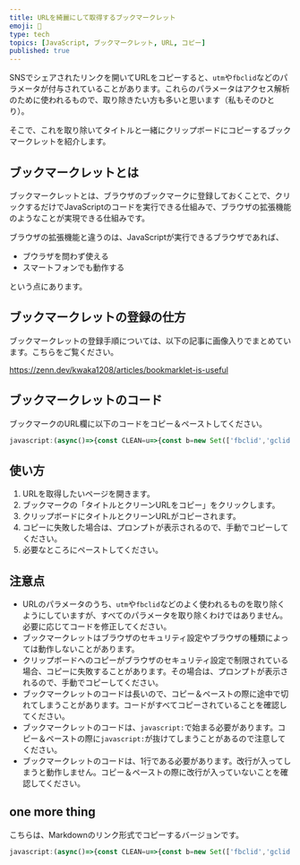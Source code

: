```yaml
---
title: URLを綺麗にして取得するブックマークレット
emoji: 🧹
type: tech
topics: [JavaScript, ブックマークレット, URL, コピー]
published: true
---
```

SNSでシェアされたリンクを開いてURLをコピーすると、`utm`や`fbclid`などのパラメータが付与されていることがあります。これらのパラメータはアクセス解析のために使われるもので、取り除きたい方も多いと思います（私もそのひとり）。

そこで、これを取り除いてタイトルと一緒にクリップボードにコピーするブックマークレットを紹介します。

## ブックマークレットとは
ブックマークレットとは、ブラウザのブックマークに登録しておくことで、クリックするだけでJavaScriptのコードを実行できる仕組みで、ブラウザの拡張機能のようなことが実現できる仕組みです。

ブラウザの拡張機能と違うのは、JavaScriptが実行できるブラウザであれば、

- ブウラザを問わず使える
- スマートフォンでも動作する

という点にあります。

## ブックマークレットの登録の仕方

ブックマークレットの登録手順については、以下の記事に画像入りでまとめています。こちらをご覧ください。

https://zenn.dev/kwaka1208/articles/bookmarklet-is-useful

## ブックマークレットのコード
ブックマークのURL欄に以下のコードをコピー＆ペーストしてください。

```javascript
javascript:(async()=>{const CLEAN=u=>{const b=new Set(['fbclid','gclid','gclsrc','dclid','msclkid','mibextid','mc_cid','mc_eid','mkt_tok','yclid','_hsenc','_hsmi','igshid','si','ref','ref_src','ref_url','sr_share','share','share_id','utm_id','ved']);const kk=s=>s.toLowerCase();const zap=sp=>{for(const k of Array.from(sp.keys())){const k2=kk(k);if(k2.startsWith('utm_')||b.has(k2)||k2==='wt.mc_id'||k2==='wt.mc_ev')sp.delete(k)}};const p=u.searchParams;zap(p);if(u.hash&&u.hash.includes('?')){const hq=u.hash.split('?');const h=hq[0],q=hq[1];const sp=new URLSearchParams(q);zap(sp);u.hash=sp.toString()?h+'?'+sp:h}return u.toString()};const text=(()=>{try{const u=new URL(location.href);return document.title+'\n'+CLEAN(u)}catch(e){return document.title+'\n'+location.href}})();const copy=async txt=>{try{if(navigator.clipboard&&navigator.clipboard.writeText){await navigator.clipboard.writeText(txt);return true}}catch(e){}try{let ok=false;const onCopy=e=>{e.preventDefault();e.clipboardData.setData('text/plain',txt);ok=true};document.addEventListener('copy',onCopy,{once:true});ok=document.execCommand('copy');return ok}catch(e){}try{let ok=false;const ta=document.createElement('textarea');ta.value=txt;ta.setAttribute('readonly','');ta.style.position='fixed';ta.style.top='0';ta.style.left='0';ta.style.opacity='0';document.body.appendChild(ta);ta.focus();ta.select();ok=document.execCommand('copy');ta.remove();if(ok)return true}catch(e){}prompt('Copy:\n',txt);return false};await copy(text)})();
```

## 使い方
1. URLを取得したいページを開きます。
2. ブックマークの「タイトルとクリーンURLをコピー」をクリックします。
3. クリップボードにタイトルとクリーンURLがコピーされます。
4. コピーに失敗した場合は、プロンプトが表示されるので、手動でコピーしてください。
5. 必要なところにペーストしてください。

## 注意点
- URLのパラメータのうち、`utm`や`fbclid`などのよく使われるものを取り除くようにしていますが、すべてのパラメータを取り除くわけではありません。必要に応じてコードを修正してください。
- ブックマークレットはブラウザのセキュリティ設定やブラウザの種類によっては動作しないことがあります。
- クリップボードへのコピーがブラウザのセキュリティ設定で制限されている場合、コピーに失敗することがあります。その場合は、プロンプトが表示されるので、手動でコピーしてください。
- ブックマークレットのコードは長いので、コピー＆ペーストの際に途中で切れてしまうことがあります。コードがすべてコピーされていることを確認してください。
- ブックマークレットのコードは、`javascript:`で始まる必要があります。コピー＆ペーストの際に`javascript:`が抜けてしまうことがあるので注意してください。
- ブックマークレットのコードは、1行である必要があります。改行が入ってしまうと動作しません。コピー＆ペーストの際に改行が入っていないことを確認してください。


## one more thing

こちらは、Markdownのリンク形式でコピーするバージョンです。

```javascript
javascript:(async()=>{const CLEAN=u=>{const b=new Set(['fbclid','gclid','gclsrc','dclid','msclkid','mibextid','mc_cid','mc_eid','mkt_tok','yclid','_hsenc','_hsmi','igshid','si','ref','ref_src','ref_url','sr_share','share','share_id','utm_id','ved']);const kk=s=>s.toLowerCase();const zap=sp=>{for(const k of Array.from(sp.keys())){const k2=kk(k);if(k2.startsWith('utm_')||b.has(k2)||k2==='wt.mc_id'||k2==='wt.mc_ev')sp.delete(k)}};const p=u.searchParams;zap(p);if(u.hash&&u.hash.includes('?')){const hq=u.hash.split('?');const h=hq[0],q=hq[1];const sp=new URLSearchParams(q);zap(sp);u.hash=sp.toString()?h+'?'+sp:h}return u.toString()};const text=(()=>{try{const u=new URL(location.href);return '[' +document.title+']('+CLEAN(u)+')'}catch(e){return '[' +document.title+']('+location.href+')'}})();const copy=async txt=>{try{if(navigator.clipboard&&navigator.clipboard.writeText){await navigator.clipboard.writeText(txt);return true}}catch(e){}try{let ok=false;const onCopy=e=>{e.preventDefault();e.clipboardData.setData('text/plain',txt);ok=true};document.addEventListener('copy',onCopy,{once:true});ok=document.execCommand('copy');return ok}catch(e){}try{let ok=false;const ta=document.createElement('textarea');ta.value=txt;ta.setAttribute('readonly','');ta.style.position='fixed';ta.style.top='0';ta.style.left='0';ta.style.opacity='0';document.body.appendChild(ta);ta.focus();ta.select();ok=document.execCommand('copy');ta.remove();if(ok)return true}catch(e){}prompt('Copy:\n',txt);return false};await copy(text)})();
```
